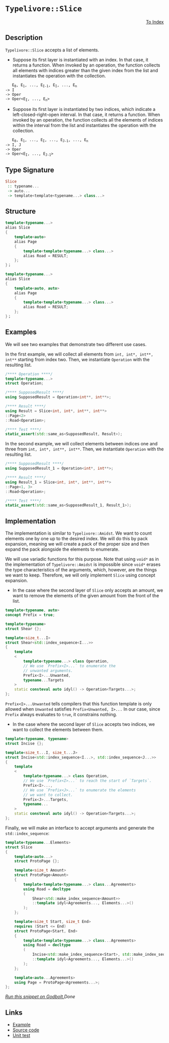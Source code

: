 <!-- Copyright 2024 Feng Mofan
SPDX-License-Identifier: Apache-2.0 -->

# `Typelivore::Slice`

<p style='text-align: right;'><a href="../../../facilities/metafunctions.md#typelivore-slice">To Index</a></p>

## Description

`Typelivore::Slice` accepts a list of elements.

- Suppose its first layer is instantiated with an index.
In that case, it returns a function.
When invoked by an operation, the function collects all elements with indices greater than the given index from the list and instantiates the operation with the collection.

<pre><code>   E<sub>0</sub>, E<sub>1</sub>, ..., E<sub>I-1</sub>, E<sub>I</sub>, ..., E<sub>n</sub>
-> I
-> Oper
-> Oper&lt;E<sub>I</sub>, ..., E<sub>n</sub>&gt;</code></pre>

- Suppose its first layer is instantiated by two indices, which indicate a left-closed-right-open interval.
In that case, it returns a function.
When invoked by an operation, the function collects all the elements of indices within the interval from the list and instantiates the operation with the collection.

<pre><code>   E<sub>0</sub>, E<sub>1</sub>, ..., E<sub>I</sub>, ..., E<sub>J-1</sub>, ..., E<sub>n</sub>
-> I, J
-> Oper
-> Oper&lt;E<sub>I</sub>, ..., E<sub>J-1</sub>&gt;</code></pre>

## Type Signature

```Haskell
Slice
 :: typename...
 -> auto...
 -> template<template<typename...> class...>
```

## Structure

```C++
template<typename...>
alias Slice
{
    template<auto>
    alias Page
    {
        template<template<typename...> class...>
        alias Road = RESULT;
    };
}；
```

```C++
template<typename...>
alias Slice
{
    template<auto, auto>
    alias Page
    {
        template<template<typename...> class...>
        alias Road = RESULT;
    };
}；
```

## Examples

We will see two examples that demonstrate two different use cases.

In the first example, we will collect all elements from `int, int*, int**, int**` starting from index two.
Then, we instantiate `Operation` with the resulting list.

```C++
/**** Operation ****/
template<typename...>
struct Operation;

/**** SupposedResult ****/
using SupposedResult = Operation<int**, int**>;

/**** Result ****/
using Result = Slice<int, int*, int**, int**>
::Page<2>
::Road<Operation>;

/**** Test ****/
static_assert(std::same_as<SupposedResult, Result>);
```

In the second example, we will collect elements between indices one and three from `int, int*, int**, int**`. Then, we instantiate `Operation` with the resulting list.

```C++
/**** SupposedResult ****/
using SupposedResult_1 = Operation<int*, int**>;

/**** Result ****/
using Result_1 = Slice<int, int*, int**, int**>
::Page<1, 3>
::Road<Operation>;

/**** Test ****/
static_assert(std::same_as<SupposedResult_1, Result_1>);
```

## Implementation

The implementation is similar to `Typelivore::Amidst`.
We want to count elements one by one up to the desired index.
We will do this by pack expansion, meaning we will create a pack of the proper size and then expand the pack alongside the elements to enumerate.

We will use variadic functions for this purpose.
Note that using `void*` as in the implementation of `Typelivore::Amidst` is impossible since `void*` erases the type characteristics of the arguments, which, however, are the things we want to keep.
Therefore, we will only implement `Slice` using concept expansion.

- In the case where the second layer of `Slice` only accepts an amount, we want to remove the elements of the given amount from the front of the list.

```C++
template<typename, auto>
concept Prefix = true;

template<typename>
struct Shear {};

template<size_t...I>
struct Shear<std::index_sequence<I...>>
{
    template
    <
        template<typename...> class Operation,
        // We use `Prefix<I>...` to enumerate the
        // unwanted arguments.
        Prefix<I>...Unwanted,
        typename...Targets
    >
    static consteval auto idyl() -> Operation<Targets...>;
};
```

`Prefix<I>...Unwanted` tells compilers that this function template is only allowed when `Unwanted` satisfies `Prefix<Unwanted, I>...`
In our case, since `Prefix` always evaluates to `true`, it constrains nothing.

- In the case where the second layer of `Slice` accepts two indices, we want to collect the elements between them.

```C++
template<typename, typename>
struct Incise {};

template<size_t...I, size_t...J>
struct Incise<std::index_sequence<I...>, std::index_sequence<J...>>
{
    template
    <
        template<typename...> class Operation,
        // We use `Prefix<I>...` to reach the start of `Targets`.
        Prefix<I>...,
        // We use `Prefix<J>...` to enumerate the elements
        // we want to collect.
        Prefix<J>...Targets,
        typename...
    >
    static consteval auto idyl() -> Operation<Targets...>;
};
```

Finally, we will make an interface to accept arguments and generate the `std::index_sequence`:

```C++
template<typename...Elements>
struct Slice
{
    template<auto...>
    struct ProtoPage {};

    template<size_t Amount>
    struct ProtoPage<Amount>
    {
        template<template<typename...> class...Agreements>
        using Road = decltype
        (
            Shear<std::make_index_sequence<Amount>>
            ::template idyl<Agreements..., Elements...>()
        );
    };

    template<size_t Start, size_t End>
    requires (Start <= End)
    struct ProtoPage<Start, End>
    {   
        template<template<typename...> class...Agreements>
        using Road = decltype
        (
            Incise<std::make_index_sequence<Start>, std::make_index_sequence<End-Start>>
            ::template idyl<Agreements..., Elements...>()
        );
    };

    template<auto...Agreements>
    using Page = ProtoPage<Agreements...>;
};
```

[*Run this snippet on Godbolt.*](https://godbolt.org/#z:OYLghAFBqd5QCxAYwPYBMCmBRdBLAF1QCcAaPECAMzwBtMA7AQwFtMQByARg9KtQYEAysib0QXACx8BBAKoBnTAAUAHpwAMvAFYTStJg1DIApACYAQuYukl9ZATwDKjdAGFUtAK4sGIAKwA7KSuADJ4DJgAcj4ARpjEElwAnKQADqgKhE4MHt6%2BAcEZWY4C4ZExLPGJXCm2mPalDEIETMQEeT5%2BQfWNOS1tBOXRcQlJqQqt7Z0FPZODw5XV4wCUtqhexMjsHAD0AFSHR8cnp/u7JhoAggdHANQAIphprozIeJgKd8cX17dnAJOvyulxBZgAzBFkN4sHcTOC3F5HLRCABPeHYUHmSEMaFeWHwtzISboLBUDFYv6A6lA0H/fZ3ACSLDS9DYgiYTW%2BR2B9JpgOBoIImBZBmFhIIqJezDYpDuTCRqAp1zQuOeBDuymImBoqjh4IedwIxC8mHhVmudOOdyECEwbW5h2BwtFnLNCMl0tY7sx10mJocNrtDpMgSsgQe5spVxdrLdhKyAC9MAB9AgAOkzjOVV39XkDtvtxATBHQIBAESwqhTSgAjqa1YTGZn0xTwb6QWHQXce0aRXHxdde/q3N3h73Y2L3W5PYxvS2MXdoUwFF8APIvYicnKkMfju67XZ3ADqmDuXiUcIAbBotTq8KomxiFzejag7owfAk3Ua7Xvx4e54MAA7oYwroPKxDAF%2BggKK2Q77pq2q6k%2B7YtnIIFgZg6C7gh%2B6zjKmAtgAKm0wCYAQCj/jmw7zI4yBLgIkyYAAbmI8qKnceDoKitAQCsdwALSLhu35NISpFQRRcGZm2FqdpG4LyVa9yMrieCXj8Qr9lOEpSnOspGvphE5nmgZqe8l6huGinKdck7xgiSaphmWZys5aYtgAUqZxr5hqFkadOJLlpWmDVnWDbbE2C7tu5pahQwVY1pg9ZvNOXmxZi7ZYl2eF9q6g5XMOhL/sODnih6xnzrJ7ZLgYq53KJW5NLhxWIYBp7nlZN53ihCLZmhsmvkQdzakwyAIL%2BZ7zO0dyoFQ14aJJ5GUSYN7we1%2B59Q%2BqHYC2bWIQeR5dReZ7rbeyG7QiPlDa2I3vp%2BbAtWeBB2h%2BbKMGt%2BXDoBwFnqBghvoxtCNJtR07Y%2BN3PpmK3SYdiEETV4O9jRvZ0XgDGqsxbG0Bxo3cbx/FCSJm7bgIElkdJWVRpaEa0yCVL3EIKLbI65zaYV05I2wLbYJ9sG%2BQGGos5jZp0/J5U6Y5bgKkQNP5WZGpaqgRDKEw5Fwl29NKdGUtcwmeDJmmdxXCwGyCGjPZK0hquoOr5GEmbFsEFbWuS4j0uVTOXvc9VvO1dg9UrjJ6ZXMA2oil9VE5T9vYXhEwB3AASqgTAQfChpYNCs5lb2EB5/uhZtCWZYgCwTAANapmFEWpVF07O14ls5bHW1HXc5YVWehO0E7EeYFHsEHXc/ND5RWX8YXdwrAzJU63Z7fd4bxsi1MBDuUbLmj0lbvavWeDal8EADHNpUGjv6Cz4rfmBirasa9Op8b5fbvWajcc9svHq%2B3pXoB62Oqy5VwtnDpHdka025HQTkYFOacM4X2zrQXOn87gF1QcOQKShS7lgrtXFMtcUppUbAiZ%2BGJ4plzwTXJK4UiEN0JNgJKgkyGtw7B3XsXdfZcR4n3BEYDB4QNDnKMegjJ7X3bsOWeut8qhlsnrCcv8ERy1QKAge48Y5sPjlkWBDtzoX3vvbR%2B/dwHRxptIhSDMVL8gFFYhkAAxQ%2BkxR6qFYKyM8WkmbWIBIKTxDJmrkwYOzZ0iiZz%2ByIoHUENt/HiXMbYm0Xg0jFGwsnT4XhkFBNBDApOQgElJPQCkhQaSNSZyamTGJbgIgEEOHKSphw5LRnpCnVJ6SPFXCyU0wp6SSmi2igiSpNTBD7AGVUoZXFBn7BzOWXRhIzCTJAKndOhJok5HqZaXxdxiKfA1K0jGyAUwhwSAQCAIUQAKG9PsmObgcmJMyMk5pL8ClFIxFIxefIvG0nWUITAqoILYBcaKdxPJbHvI%2BYzG41prl5MeS0oF1x2mQtufk%2B5KYuD6kNMsimfTBnDLqa3V51poXbNhW07RSdCUorRTaVm05%2BljKqTi0ZtSJltymUYhEXA5TgjmQs9ASyykrLxQ060mynE7NaPRC5Sh2jHISqc85K5CQIqUEizpBAUVynJVwZ55oOBrFoJwfwvA/AcC0KQVAnBRyWGsHcBQGwtjnQhDwUgBBNC6rWJXAIkh0waAABxmDMMkZIXB/C%2Bp9VwQIgRpD6o4JIXgLAJAaA0KQY1przUcF4AoEASaXUmt1aQOAsAYCIBABsAgaQkTkEoGgFkdAEhRG9JwVQPqryCSvJIO4wBkAMSkOmMwvBsKEBINxPQ/BBAiDEOwKQMhBCKBUOoXNpBdAcuAluNInAeB6oNUa11ZrOBriROWjUC07hNpbW2jtXa7g9rMGgjwNb6DEDhI6lYvAc1aDWBAJA1a0i1rIBQCA37f0gGAFIMwfA6DCmIJmiAsQd2xAiG0VE67eDweYMQVEa5YjaG%2BTmp11aIFrgYLQJDC6sCxC8MAWWoNM3cF4FgCuRhxCkcPjhvALFPg7vCt8pEOwnWVIaDulEsQtzoY8FgHdxo8Dxto6QdjxBYi3KeAx4AKIjCurWFQAwwAFAADUPjAVEsap1o7hCiHEFOkzs61A7qXfoQwxhrDWH0HgWImbIBrFQGkJoNHBIkkzqYK1lgzCprk8QbiHH3O9FY84CArgZh%2BA5WECIIwqhjA5cUbIAh4t6Ay00RYowahRYcP0de2WOV2Gi80de%2BXUuFdmh0TwXQ9D1Zq8sLgaxbWbG2BITdHBDXJp3Wmk9zbW3ts7d2r1N6IC4EHY%2B7E7XX3qbWMGLAiR%2BKkA9ZIcE6ZkjgkjRoSQZhJA3g0P4K8qRo2xtIPG8EXB0xXi4FeH1yQw1Xn8JIYNu2rwDYXWmjNWbnXqfzUWz9JaD0Vv/YBh99a2CcDaCwFigRBJMGDrAlI6Y7umoHUQMLZYOUmfHeZ6QlmlDWYXboMDK6mBrto71/rKbeBpv3WWpE81FqntG6jpO6PMe3tQPehIT7wRmBfYD3NH6v385/Q%2BytAGpdAeXEYFIXAk00GQQkaDsGF2ocQ8h0gOv0OYeww4PX%2BGvqEeIzusjFGqO0Bo06%2Bj9mmOmvwNqYr7GaNY9UNx4Uev%2BPRtNUJkTqIxM7FNZJ6TTq5MKaUEpp3icgeaY1rp/Thm9cE7M5O4nsgrPztNRTuzamAtWEsM51z8APNeZyD5vzBpi/WGC4z0L4W3PrYq8VmLcXGsFES0lVraX0iZEy7kbvCXB8lByP3urDRKvPzK0Vpoz8p/NdK6PlfCxktLDSx1u13X2v6C3T91NnBhtnvbYr7nyQMferQTNnHQuFti/fct%2B0q3KC9auzdq/B3Aj%2BGSBG8EQ7Y7D7I/RnTgf7bNIHAtYtUtQ9WXKHOtBtDgeHc9FgBQFiBiFidHKcSYftfAHHYdfHWQQnLPadeQUnPPHQEAcEUgKnGnDdA/PrbdX7PdcHI9dnVA9AzA7At0JxCAO9aXQXbEcEUXN9PNUHBAv9KteXB9EADAxJFMLA5IFMHAtVVQNtcDdXKDSgLXU1A3EjJ1fQo3HDU3fnAjIjEjF3TAcjSjMQO3PXR3RjMPOjFjd3DjBdLjZAHjP3QQATBdIPRDUPCTMLSPXgaPRTEUePNTcXPgLTFPTAAzaUdPYgzPCQbPGdCgmzagwvBzQLGwITVvSvbzTgXYEKevILELBIXHCLNvGfDvPwWLJKefJLCoArHLIfJoefXLSfTfNo8rOoxfVffIMfdvQYjfVo2rdfaYNfcrarXoyY/fTre1HrRg%2BnQbE/dQ9tNAjAu4JQ9MVQ2/fAkgB/UQpbUgFbMYdbS7ONEAANdMcEcEfwEND7RNB4wIJ7UA3ddNWwAHMQlYd1EASQfwHbcNQIRNH1SQINLgP1Mwb7aNcEZg4/b4v43rPtT4v7J/N1WTDXHIQEoAA%3D)$Done$

## Links

- [Example](../../../code/facilities/metafunctions/typelivore/slice/implementation.hpp)
- [Source code](../../../../conceptrodon/descend/typelivore/slice.hpp)
- [Unit test](../../../../tests/unit/metafunctions/typelivore/slice.test.hpp)

